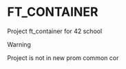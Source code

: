 # FT_CONTAINER
Project ft_container for 42 school

> [!WARNING]
> Project is not in new prom common cor
